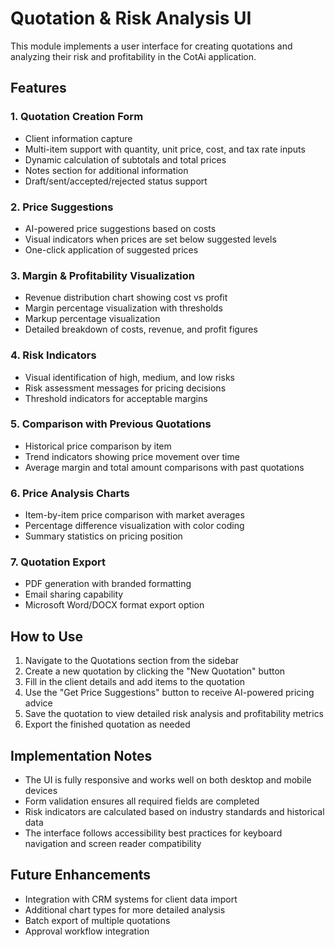 # Quotation & Risk Analysis UI

This module implements a user interface for creating quotations and analyzing their risk and profitability in the CotAi application.

## Features

### 1. Quotation Creation Form
- Client information capture
- Multi-item support with quantity, unit price, cost, and tax rate inputs
- Dynamic calculation of subtotals and total prices
- Notes section for additional information
- Draft/sent/accepted/rejected status support

### 2. Price Suggestions
- AI-powered price suggestions based on costs
- Visual indicators when prices are set below suggested levels
- One-click application of suggested prices

### 3. Margin & Profitability Visualization
- Revenue distribution chart showing cost vs profit
- Margin percentage visualization with thresholds
- Markup percentage visualization
- Detailed breakdown of costs, revenue, and profit figures

### 4. Risk Indicators
- Visual identification of high, medium, and low risks
- Risk assessment messages for pricing decisions
- Threshold indicators for acceptable margins

### 5. Comparison with Previous Quotations
- Historical price comparison by item
- Trend indicators showing price movement over time
- Average margin and total amount comparisons with past quotations

### 6. Price Analysis Charts
- Item-by-item price comparison with market averages
- Percentage difference visualization with color coding
- Summary statistics on pricing position

### 7. Quotation Export
- PDF generation with branded formatting
- Email sharing capability
- Microsoft Word/DOCX format export option

## How to Use

1. Navigate to the Quotations section from the sidebar
2. Create a new quotation by clicking the "New Quotation" button
3. Fill in the client details and add items to the quotation
4. Use the "Get Price Suggestions" button to receive AI-powered pricing advice
5. Save the quotation to view detailed risk analysis and profitability metrics
6. Export the finished quotation as needed

## Implementation Notes

- The UI is fully responsive and works well on both desktop and mobile devices
- Form validation ensures all required fields are completed
- Risk indicators are calculated based on industry standards and historical data
- The interface follows accessibility best practices for keyboard navigation and screen reader compatibility

## Future Enhancements

- Integration with CRM systems for client data import
- Additional chart types for more detailed analysis
- Batch export of multiple quotations
- Approval workflow integration
